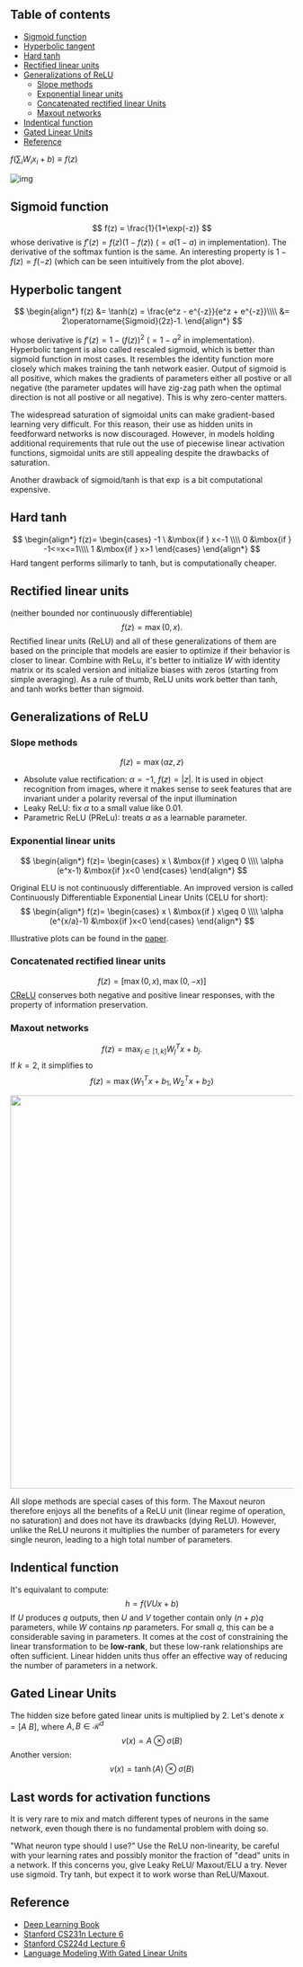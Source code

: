## Table of contents
<!--ts-->
   * [Sigmoid function](#sigmoid-function)
   * [Hyperbolic tangent](#hyperbolic-tangent)
   * [Hard tanh](#hard-tanh)
   * [Rectified linear units](#rectified-linear-units)
   * [Generalizations of ReLU](#generalizations-of-relu)
       * [Slope methods](#slope-methods)
       * [Exponential linear units](#exponential-linear-units)
       * [Concatenated rectified linear Units](#concatenated-rectified-linear-units)
       * [Maxout networks](#maxout-networks)
   * [Indentical function](#indentical-function)
   * [Gated Linear Units](#gated-linear-units)
   * [Reference](#reference)
<!--te-->

$f(\sum_iW_ix_i+b)\equiv f(z)$

![img](resources/activation.png)

## Sigmoid function
$$
f(z) = \frac{1}{1+\exp(-z)}
$$
whose derivative is $f'(z) = f(z) (1-f(z))$ ($=a(1-a)$ in implementation). The derivative of the softmax funtion is the same. 
An interesting property is $1-f(z) = f(-z)$ (which can be seen intuitively from the plot above).
## Hyperbolic tangent
$$
\begin{align*}
f(z) &= \tanh(z) = \frac{e^z - e^{-z}}{e^z + e^{-z}}\\\\
     &= 2\operatorname{Sigmoid}(2z)-1.
\end{align*}
$$

whose derivative is $f'(z) = 1- (f(z))^2$ ($=1-a^2$ in implementation).
Hyperbolic tangent is also called rescaled sigmoid, which is better than sigmoid function in most cases. It resembles the identity function more closely which makes training the tanh network easier. Output of sigmoid is all positive, which makes the gradients of parameters either all postive or all negative (the parameter updates will have zig-zag path when the optimal direction is not all postive or all negative). This is why zero-center matters.

The widespread saturation of sigmoidal units can make gradient-based learning very difficult. For this reason, their use as hidden units in feedforward networks is now discouraged. However, in models holding additional requirements that rule out the use of piecewise linear activation functions, sigmoidal units are still appealing despite the drawbacks of saturation.

Another drawback of sigmoid/tanh is that $\exp$ is a bit computational expensive.

## Hard tanh
$$
\begin{align*}
f(z)= 
\begin{cases} 
-1 \ &\mbox{if } x<-1 \\\\
0    &\mbox{if } -1<=x<=1\\\\
1    &\mbox{if } x>1
\end{cases}
\end{align*}
$$
Hard tangent performs silimarly to tanh, but is computationally cheaper.

## Rectified linear units
(neither bounded nor continuously differentiable)
$$
f(z) = \max(0,x).
$$
Rectified linear units (ReLU) and all of these generalizations of them are based on the principle that models are easier to optimize if their behavior is closer to linear.
Combine with ReLu, it's better to initialize $W$ with identity matrix or its scaled version and initialize biases with zeros (starting from simple averaging). 
As a rule of thumb, ReLU units work better than tanh, and tanh works better than sigmoid.

## Generalizations of ReLU
### Slope methods
$$
f(z)=\max(\alpha z,z)
$$

* Absolute value rectification: $\alpha=-1$, $f(z)=|z|$. It is used in object recognition from images, where it makes sense to seek features that are invariant under a polarity reversal of the input illumination
* Leaky ReLU: fix $\alpha$ to a small value like 0.01.
* Parametric ReLU (PReLu): treats $\alpha$ as a learnable parameter.

### Exponential linear units
$$
\begin{align*}
f(z)= 
\begin{cases} 
x \ &\mbox{if } x\geq 0 \\\\
\alpha (e^x-1)    &\mbox{if }x<0
\end{cases}
\end{align*}
$$

Original ELU is not continuously differentiable. An improved version is called Continuously Differentiable Exponential Linear Units (CELU for short):
$$
\begin{align*}
f(z)= 
\begin{cases} 
x \ &\mbox{if } x\geq 0 \\\\
\alpha (e^{x/a}-1)    &\mbox{if }x<0
\end{cases}
\end{align*}
$$

Illustrative plots can be found in the [paper](https://arxiv.org/pdf/1704.07483.pdf).

### Concatenated rectified linear units
$$
f(z) = [\max(0,x), \max(0, -x)]
$$
[CReLU](https://arxiv.org/pdf/1603.05201.pdf) conserves both negative and positive linear responses, with the property of information preservation.


### Maxout networks
$$
f(z) = \max_{j\in[1,k]}W_j^Tx+b_j.
$$
If $k=2$, it simplifies to 
$$
f(z) = \max(W_1^Tx+b_1, W_2^Tx+b_2)
$$

<div align="center">
<img src="resources/maxout.png" width="700">
</div>

All slope methods are special cases of this form. The Maxout neuron therefore enjoys all the benefits of a ReLU unit (linear regime of operation, no saturation) and does not have its drawbacks (dying ReLU). However, unlike the ReLU neurons it multiplies the number of parameters for every single neuron, leading to a high total number of parameters.
## Indentical function
It's equivalant to compute:
$$
h = f(VUx+b)
$$
If $U$ produces $q$ outputs, then $U$ and $V$ together contain only $(n + p)q$ parameters, while $W$ contains $np$ parameters. For small $q$, this can be a considerable saving in parameters. It comes at the cost of constraining the linear transformation to be **low-rank**, but these low-rank relationships are often sufficient. Linear hidden units thus offer an effective way of reducing the number of parameters in a network.

## Gated Linear Units
The hidden size before gated linear units is multiplied by 2. Let's denote $x = [A\ B]$, where $A, B\in \mathcal{R}^d$
$$
v(x) = A\otimes \sigma(B)
$$
Another version:
$$
v(x) = \tanh(A)\otimes \sigma(B)
$$

## Last words for activation functions
It is very rare to mix and match different types of neurons in the same network, even though there is no fundamental problem with doing so.

"What neuron type should I use?" Use the ReLU non-linearity, be careful with your learning rates and possibly monitor the fraction of "dead" units in a network. If this concerns you, give Leaky ReLU/ Maxout/ELU a try. Never use sigmoid. Try tanh, but expect it to work worse than ReLU/Maxout.

## Reference
- [Deep Learning Book](http://www.deeplearningbook.org/)
- [Stanford CS231n Lecture 6](http://cs231n.stanford.edu/slides/2017/cs231n_2017_lecture6.pdf)
- [Stanford CS224d Lecture 6](http://cs224d.stanford.edu/lectures/CS224d-Lecture6.pdf)
- [Language Modeling With Gated Linear Units](https://arxiv.org/abs/1612.08083)
